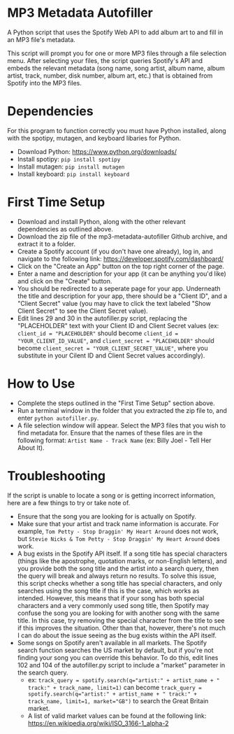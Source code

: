 # MP3 Metadata Autofiller
A Python script that uses the Spotify Web API to add album art to and fill in an MP3 file's metadata. 

This script will prompt you for one or more MP3 files through a file selection menu. After selecting your files, the script queries Spotify's API and embeds the relevant metadata (song name, song artist, album name, album artist, track, number, disk number, album art, etc.) that is obtained from Spotify into the MP3 files. 

# Dependencies
For this program to function correctly you must have Python installed, along with the spotipy, mutagen, and keyboard libaries for Python.

- Download Python: https://www.python.org/downloads/
- Install spotipy: `pip install spotipy`
- Install mutagen: `pip install mutagen`
- Install keyboard: `pip install keyboard`

# First Time Setup
- Download and install Python, along with the other relevant dependencies as outlined above. 
- Download the zip file of the mp3-metadata-autofiller Github archive, and extract it to a folder. 
- Create a Spotify account (if you don't have one already), log in, and navigate to the following link: https://developer.spotify.com/dashboard/
- Click on the "Create an App" button on the top right corner of the page. 
- Enter a name and description for your app (it can be anything you'd like) and click on the "Create" button.
- You should be redirected to a seperate page for your app. Underneath the title and description for your app, there should be a "Client ID", and a "Client Secret" value (you may have to click the text labeled "Show Client Secret" to see the Client Secret value). 
- Edit lines 29 and 30 in the autofiller.py script, replacing the "PLACEHOLDER" text with your Client ID and Client Secret values (ex: `client_id = "PLACEHOLDER"` should become `client_id = "YOUR_CLIENT_ID_VALUE"`, and `client_secret = "PLACEHOLDER"` should become `client_secret = "YOUR_CLIENT_SECRET_VALUE"`, where you substitute in your Cilent ID and Client Secret values accordingly). 

# How to Use
- Complete the steps outlined in the "First Time Setup" section above. 
- Run a terminal window in the folder that you extracted the zip file to, and enter `python autofiller.py`.
- A file selection window will appear. Select the MP3 files that you wish to find metadata for. Ensure that the names of these files are in the following format: `Artist Name - Track Name` (ex: Billy Joel - Tell Her About It).  

# Troubleshooting
If the script is unable to locate a song or is getting incorrect information, here are a few things to try or take note of. 

- Ensure that the song you are looking for is actually on Spotify.
- Make sure that your artist and track name information is accurate. For example, `Tom Petty - Stop Draggin' My Heart Around` does not work, but `Stevie Nicks & Tom Petty - Stop Draggin' My Heart Around` does work. 
- A bug exists in the Spotify API itself. If a song title has special characters (things like the apostrophe, quotation marks, or non-English letters), and you provide both the song title and the artist into a search query, then the query will break and always return no results. To solve this issue, this script checks whether a song title has special characters, and only searches using the song title if this is the case, which works as intended. However, this means that if your song has both special characters and a very commonly used song title, then Spotify may confuse the song you are looking for with another song with the same title. In this case, try removing the special character from the title to see if this improves the situation. Other than that, however, there's not much I can do about the issue seeing as the bug exists within the API itself.
- Some songs on Spotify aren't available in all markets. The Spotify search function searches the US market by default, but if you're not finding your song you can override this behavior. To do this, edit lines 102 and 104 of the autofiller.py script to include a "market" parameter in the search query. 
    - ex: `track_query = spotify.search(q="artist:" + artist_name + " track:" + track_name, limit=1)` can become `track_query = spotify.search(q="artist:" + artist_name + " track:" + track_name, limit=1, market="GB")` to search the Great Britain market.
    - A list of valid market values can be found at the following link: https://en.wikipedia.org/wiki/ISO_3166-1_alpha-2
